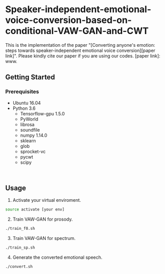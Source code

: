 # Speaker-independent-emotional-voice-conversion-based-on-conditional-VAW-GAN-and-CWT

This is the implementation of the paper "[Converting anyone's emotion: steps towards speaker-independent emotional voice conversion][paper link]". Please kindly cite our paper if you are using our codes.
[paper link]: www.

## Getting Started

### Prerequisites

- Ubuntu 16.04  
- Python 3.6 
  - Tensorflow-gpu 1.5.0
  - PyWorld
  - librosa
  - soundfile
  - numpy 1.14.0
  - sklearn
  - glob
  - sprocket-vc
  - pycwt
  - scipy
<br/>

## Usage
1. Activate your virtual enviroment.
```bash
source activate [your env]
```
2. Train VAW-GAN for prosody.
```bash
./train_f0.sh
```
3. Train VAW-GAN for spectrum.
```bash
./train_sp.sh
```
4. Generate the converted emotional speech.
```bash
./convert.sh
```
